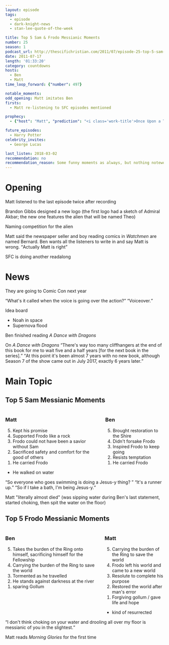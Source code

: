 ```yaml
---
layout: episode
tags:
  - episode
  - dark-knight-news 
  - stan-lee-quote-of-the-week

title: Top 5 Sam & Frodo Messianic Moments
number: 25
season: 1
podcast_url: http://thescifichristian.com/2011/07/episode-25-top-5-sam-frodo-messianic-moments/
date: 2011-07-17
length: '01:33:20'
category: countdowns
hosts:
  - Ben
  - Matt
time_loop_forward: {"number": 497}

notable_moments:
odd_opening: Matt imitates Ben
firsts: 
  - Matt re-listening to SFC episodes mentioned

prophecy: 
  - {"host": "Matt", "prediction": "<i class='work-title'>Once Upon a Time</i> will be his favorite new show in 2011, not including <i class='work-title'>Game of Thrones</i> which was already out", "veracity": true, "comments": "Correct AFAIK, although if he ever watches <i class='work-title'>Person of Interest</i> I think he would prefer it."}

future_episodes: 
  - Harry Potter
celebrity_invites: 
  - George Lucas 

last_listen: 2018-03-02
recommendation: no
recommendation_reason: Some funny moments as always, but nothing noteworthy in the top 5s
---
```

# Opening
Matt listened to the last episode twice after recording

Brandon Gibbs designed a new logo (the first logo had a sketch of Admiral Akbar; the new one features the alien that will be named Theo)

Naming competition for the alien

Matt said the newspaper seller and boy reading comics in <i class="work-title">Watchmen</i> are named Bernard. Ben wants all the listeners to write in and say Matt is wrong. <q class="archivist inline">Actually Matt is right</q> 

SFC is doing another readalong 



# News
They are going to Comic Con next year 

<div class="quote">
  <span class="quote-context is-size-6"></span>
  <q class="matt">What's it called when the voice is going over the action?</q>
  <q class="ben">Voiceover.</q>
</div>

Idea board
- Noah in space
- Supernova flood

Ben finished reading <i class="work-title">A Dance with Dragons</i>

<div class="quote">
  <span class="quote-context is-size-6">On <i class="work-title">A Dance with Dragons</i></span>
  <q class="ben">There's way too many cliffhangers at the end of this book for me to wait five and a half years [for the next book in the series].</q>
  <q class="archivist">At this point it's been almost 7 years with no new book, although Season 7 of the show came out in July 2017, exactly 6 years later.</q>
</div>



# Main Topic

<div class="top-five">
  <h2 class="has-text-centered">Top 5 Sam Messianic Moments</h2>
  <div class="columns">
    <div class="column matt">
      <h3>Matt</h3>
      <ol reversed>
        <li>Kept his promise
        <li>Supported Frodo like a rock
        <li>Frodo could not have been a savior without Sam
        <li>Sacrificed safety and comfort for the good of others
        <li>He carried Frodo
      </ol>
      <ul class="runner-ups">
        <li>He walked on water
      </ul>
    </div>
    <div class="column ben">
      <h3>Ben</h3>
      <ol reversed>
        <li>Brought restoration to the Shire
        <li>Didn't forsake Frodo
        <li>Inspired Frodo to keep going
        <li>Resists temptation
        <li>He carried Frodo 
      </ol>
    </div>
  </div>
</div>

<div class="quote">
  <span class="quote-context is-size-6"></span>
  <q class="ben">So everyone who goes swimming is doing a Jesus-y thing? </q>
  <q class="matt">It's a runner up.</q>
  <q class="ben">So if I take a bath, I'm being Jesus-y.</q>
</div>

Matt "literally almost died" (was sipping water during Ben's last statement, started choking, then spit the water on the floor) 

<div class="top-five">
  <h2 class="has-text-centered">Top 5 Frodo Messianic Moments</h2>
  <div class="columns">
    <div class="column ben">
      <h3>Ben</h3>
      <ol reversed>
        <li>Takes the burden of the Ring onto himself, sacrificing himself for the Fellowship
        <li>Carrying the burden of the Ring to save the world 
        <li>Tormented as he travelled
        <li>He stands against darkness at the river
        <li>sparing Gollum 
      </ol>
    </div>
    <div class="column matt">
      <h3>Matt</h3>
      <ol reversed>
        <li>Carrying the burden of the Ring to save the world 
        <li>Frodo left his world and came to a new world
        <li>Resolute to complete his purpose
        <li>Restored the world after man's error 
        <li>Forgiving gollum / gave life and hope 
      </ol>
      <ul class="runner-ups">
        <li>kind of resurrected
      </ul>
    </div>
  </div>
</div>

<div class="quote">
  <q class="ben">I don't think choking on your water and drooling all over my floor is messianic of you in the slightest.</q>
</div>

Matt reads <i class="work-title">Morning Glories</i> for the first time